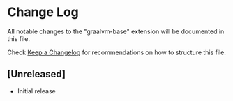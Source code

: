 # Change Log
All notable changes to the "graalvm-base" extension will be documented in this file.

Check [Keep a Changelog](http://keepachangelog.com/) for recommendations on how to structure this file.

## [Unreleased]
- Initial release